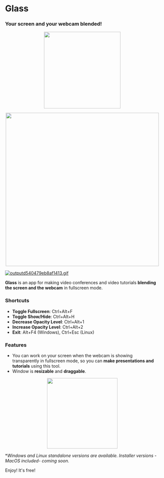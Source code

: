 # Glass
### Your screen and your webcam blended!

<p align="center"><img src="https://i.imgur.com/qXuRtvU.png" width="250" /></p>
<p align="center"><img src="https://gifyu.com/image/ngWg" width="500" /></p>

<a href="https://gifyu.com/image/ngWg"><img src="https://s7.gifyu.com/images/outputd540479eb8af1413.th.gif" alt="outputd540479eb8af1413.gif" border="0" /></a>

**Glass** is an app for making video conferences and video tutorials **blending the screen and the webcam** in fullscreen mode.

### Shortcuts
- **Toggle Fullscreen**: Ctrl+Alt+F
- **Toggle Show/Hide**: Ctrl+Alt+H
- **Decrease Opacity Level**: Ctrl+Alt+1
- **Increase Opacity Level**: Ctrl+Alt+2
- **Exit**: Alt+F4 (Windows), Ctrl+Esc (Linux)

### Features
- You can work on your screen when the webcam is showing transparently in fullscreen mode, so you can **make presentations and tutorials** using this tool.
- Window is **resizable** and **draggable**.

<p align="center"><a href="https://github.com/jersonlatorre/webcam-glass/releases/latest"><img src="https://i.imgur.com/LKSKpt3.png" width="230" /></a></p>

**Windows and Linux standalone versions are available. Installer versions -MacOS included- coming soon.*

Enjoy! It's free!
